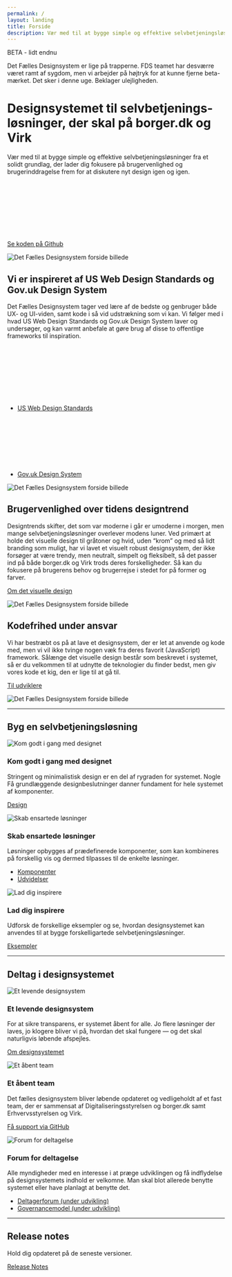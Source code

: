 ```yaml
---
permalink: /
layout: landing
title: Forside
description: Vær med til at bygge simple og effektive selvbetjeningsløsninger fra et solidt grundlag, der lader dig fokusere på brugervenlighed og brugerinddragelse frem for at diskutere nyt design igen og igen.
---
```

<div class="container mb-lg-5">
    <div class="alert alert-info" role="alert" aria-label="Styleguiden er gået i beta">
      <div class="alert-body">
          <p class="alert-heading">BETA - lidt endnu</p>
          <p class="alert-text">Det Fælles Designsystem er lige på trapperne. FDS teamet har desværre været ramt af sygdom, men vi arbejder på højtryk for at kunne fjerne beta-mærket. Det sker i denne uge. Beklager ulejligheden.</p>
      </div>
    </div>
</div>
<div class="bg-turquoise py-9">
    <div class="container">
        <div class="row">
          <div class="col-12 col-lg-5">
            <h1 class="mt-0">Designsystemet til selvbetjenings&shy;løsninger, der skal på borger.dk og Virk</h1>
            <p class="font-lead">
              Vær med til at bygge simple og effektive selvbetjeningsløsninger fra et solidt grundlag, der lader dig fokusere på brugervenlighed og brugerinddragelse frem for at diskutere nyt design igen og igen.
            </p>  
            <p>
              <a href="https://github.com/detfaellesdesignsystem/dkfds-components" class="icon-link">
                Se koden på Github<svg class="icon-svg"><use xlink:href="#open-in-new"></use></svg>
              </a>
            </p>
            <!--<p>
              <a href="#">
                Download designfilerne
              </a>
            </p>-->
          </div>
          <div class="col-12 col-lg-7 align-self-center align-text-center">
            <img src="{{ site.baseurl }}/img/descriptionimages/Main_Illustration.svg" alt="Det Fælles Designsystem forside billede" class="d-none d-lg-inline-block">
          </div>
        </div>
    </div>
</div>

<div class="container">
    <div class="row py-9">
        <div class="col-12 col-lg-7">
            <h2 class="h3 mt-0">Vi er inspireret af US Web Design Standards og Gov.uk Design System</h2>
            <p>Det Fælles Designsystem tager ved lære af de bedste og genbruger både UX- og UI-viden, samt kode i så vid udstrækning som vi kan. Vi følger med i hvad US
            Web Design Standards og Gov.uk Design System laver og undersøger, og kan varmt anbefale at gøre brug af disse to offentlige frameworks til inspiration.</p>
            <ul class="nobullet-list">
                <li>
                  <a href="https://v2.designsystem.digital.gov/" class="icon-link">
                    US Web Design Standards<svg class="icon-svg"><use xlink:href="#open-in-new"></use></svg>
                  </a>
                </li>
                <li>
                  <a href="https://design-system.service.gov.uk/" class="icon-link">
                    Gov.uk Design System<svg class="icon-svg"><use xlink:href="#open-in-new"></use></svg>
                  </a>
                </li>
            </ul>
        </div>
        <div class="col-12 col-lg-5 align-self-center">
            <img src="{{ site.baseurl }}/img/descriptionimages/Inspiration.svg" alt="Det Fælles Designsystem forside billede" class="d-none d-lg-inline-block">
        </div>
    </div>
    <div class="row py-lg-9">
        <div class="col-12 col-lg-7">
            <h2 class="h3 mt-0">Brugervenlighed over tidens designtrend</h2>
            <p>Designtrends skifter, det som var moderne i går er umoderne i morgen, men mange selvbetjeningsløsninger overlever modens luner. Ved primært at holde det visuelle design til gråtoner og hvid, uden “krom” og med så lidt branding som muligt, har vi lavet et visuelt robust designsystem, der ikke forsøger at være trendy, men neutralt, simpelt og fleksibelt, så det passer ind på både borger.dk og Virk trods deres forskelligheder. Så kan du fokusere på brugerens behov og brugerrejse i stedet for på former og farver.</p>
            <p>
              <a href="/dkfds-docs/design/visueltdesign/"> 
                Om det visuelle design
              </a>
            </p>
        </div>
        <div class="col-12 col-lg-5 align-self-center">
            <img src="{{ site.baseurl }}/img/descriptionimages/Brugervenlighed_Illustration.svg" alt="Det Fælles Designsystem forside billede" class="d-none d-lg-inline-block">
        </div>
    </div>
    <div class="row py-lg-9">
        <div class="col-12 col-lg-7">
            <h2 class="h3 mt-0">Kodefrihed under ansvar</h2>
            <p>Vi har bestræbt os på at lave et designsystem, der er let at anvende og kode med, men vi vil ikke tvinge nogen væk fra deres favorit (JavaScript) framework. Sålænge det visuelle design består som beskrevet i systemet, så er du velkommen til at udnytte de teknologier du finder bedst, men giv vores kode et kig, den er lige til at gå til.</p>
            <p>
              <a href="/dkfds-docs/omdesignsystemet/tiludviklere/"> 
                Til udviklere
              </a>
            </p>
        </div>
        <div class="col-12 col-lg-5 align-self-center">
            <img src="{{ site.baseurl }}/img/descriptionimages/Kodefrihed_Illustration.svg" alt="Det Fælles Designsystem forside billede" class="d-none d-lg-inline-block">
        </div>
    </div>
    <hr class="mt-6 mb-9">
    <h2 class="h3 mt-0">Byg en selvbetjeningsløsning</h2>
    <div class="row">
      <div class="col-12 col-md-4">
        <div class="demo-img-container demo-img-container--turquoise d-none d-md-flex">
          <img src="{{ site.baseurl }}/img/descriptionimages/Design_Front.svg" alt="Kom godt i gang med designet">
        </div>
        <h3 class="h4">Kom godt i gang med designet</h3>
        <p>Stringent og minimalistisk design er en del af rygraden for systemet. Nogle Få grundlæggende designbeslutninger danner fundament for hele systemet af komponenter.</p>
        <p><a href="/dkfds-docs/design/">Design</a></p>
      </div>
      <div class="col-12 col-md-4">
        <div class="demo-img-container demo-img-container--turquoise d-none d-md-flex">
          <img src="{{ site.baseurl }}/img/descriptionimages/Komponenter_Front.svg" alt="Skab ensartede løsninger">
        </div>
        <h3 class="h4">Skab ensartede løsninger</h3>
        <p>Løsninger opbygges af prædefinerede komponenter, som kan kombineres på forskellig vis og dermed tilpasses til de enkelte løsninger.</p>
        <ul class="nobullet-list">
            <li><a href="/dkfds-docs/komponenter/">Komponenter</a></li>
            <li><a href="/dkfds-docs/udvidelser/">Udvidelser</a></li>
        </ul>
      </div>
      <div class="col-12 col-md-4">
        <div class="demo-img-container demo-img-container--turquoise d-none d-md-flex">
          <img src="{{ site.baseurl }}/img/descriptionimages/Eksempler_Front.svg" alt="Lad dig inspirere">
        </div>
        <h3 class="h4">Lad dig inspirere</h3>
        <p>Udforsk de forskellige eksempler og se, hvordan designsystemet kan anvendes til at bygge forskelligartede selvbetjeningsløsninger.</p>
        <p><a href="/dkfds-docs/eksempler/">Eksempler</a></p>
      </div>
    </div>
    <hr class="my-9">
    <h2 class="h3 mt-0">Deltag i designsystemet</h2>
    <div class="row">
      <div class="col-12 col-md-4">
        <div class="demo-img-container demo-img-container--violet d-none d-md-flex">
          <img src="{{ site.baseurl }}/img/descriptionimages/Om_designsystemet_Front.svg" alt="Et levende designsystem">
        </div>
        <h3 class="h4">Et levende designsystem</h3>
        <p>For at sikre transparens, er systemet åbent for alle. Jo flere løsninger der laves, jo klogere bliver vi på, hvordan det skal fungere — og det skal naturligvis løbende afspejles.</p>
        <p><a href="/dkfds-docs/omdesignsystemet/">Om designsystemet</a></p>
      </div>
      <div class="col-12 col-md-4">
        <div class="demo-img-container demo-img-container--violet d-none d-md-flex">
          <img src="{{ site.baseurl }}/img/descriptionimages/GitHub_Front.svg" alt="Et åbent team">
        </div>
        <h3 class="h4">Et åbent team</h3>
        <p>Det fælles designsystem bliver løbende opdateret og vedligeholdt af et fast team, der er sammensat af Digitaliseringsstyrelsen og borger.dk samt Erhvervsstyrelsen og Virk.</p>
        <p><a href="https://github.com/detfaellesdesignsystem/dkfds-components">Få support via GitHub</a></p>
      </div>
      <div class="col-12 col-md-4">
        <div class="demo-img-container demo-img-container--violet d-none d-md-flex">
          <img src="{{ site.baseurl }}/img/descriptionimages/Forum_Deltag_Front.svg" alt="Forum for deltagelse">
        </div>
        <h3 class="h4">Forum for deltagelse</h3>
        <p>Alle myndigheder med en interesse i at præge udviklingen og få indflydelse på designsystemets indhold er velkomne. Man skal blot allerede benytte systemet eller have planlagt at benytte det.</p>
        <ul class="nobullet-list">
            <li><a href="#" class="disabled" disabled="disabled">Deltagerforum (under udvikling)</a></li>
            <li><a href="#" class="disabled" disabled="disabled">Governancemodel (under udvikling)</a></li>
        </ul>
      </div>
    </div>
    <hr class="my-9">
    <h2 class="h3 mt-0">Release notes</h2>
    <p>Hold dig opdateret på de seneste versioner.</p>
    <p><a href="/dkfds-docs/omdesignsystemet/releases/">Release Notes</a></p>
</div>

